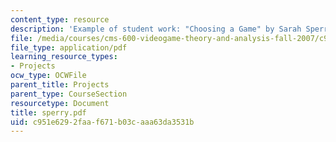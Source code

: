 ```yaml
---
content_type: resource
description: 'Example of student work: "Choosing a Game" by Sarah Sperry.'
file: /media/courses/cms-600-videogame-theory-and-analysis-fall-2007/c951e6292faaf671b03caaa63da3531b_sperry.pdf
file_type: application/pdf
learning_resource_types:
- Projects
ocw_type: OCWFile
parent_title: Projects
parent_type: CourseSection
resourcetype: Document
title: sperry.pdf
uid: c951e629-2faa-f671-b03c-aaa63da3531b
---
```

